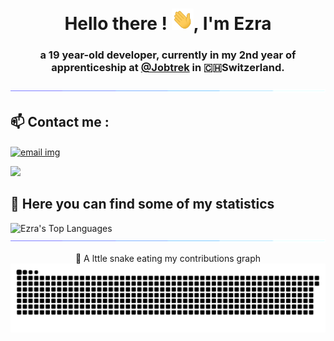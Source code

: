 <h1 align="center">Hello there ! <img width="35" src="https://github.com/1999AZZAR/1999AZZAR/blob/main/resources/img/waving.gif">, I'm Ezra</h1>
<h3 align="center">a 19 year-old developer, currently in my 2nd year of apprenticeship at <a target="_blank" href="https://jobtrek.ch/">@Jobtrek</a> in 🇨🇭Switzerland.</h3>

<a href="https://www.youtube.com/watch?v=dQw4w9WgXcQ"><img src="movingLine.gif"></a>

## 📫 Contact me : 
  <a href="mailto:ezra.mosimann@jobtrek.ch" target="_blank"><img align="center"
         src="https://img.shields.io/badge/gmail-EA4335.svg?style=for-the-badge&logo=gmail&logoColor=white"
         alt="email img" height="30"/></a>

 <a href="https://www.youtube.com/watch?v=dQw4w9WgXcQ"><img src="https://user-images.githubusercontent.com/73097560/115834477-dbab4500-a447-11eb-908a-139a6edaec5c.gif"></a> 

## 🚀 Here you can find some of my statistics 
<!-- ![Ezra's github stats](https://github-readme-stats.vercel.app/api?username=ezramosimann&show_icons=true&theme=tokyonight) 
<img src="https://github-readme-streak-stats.herokuapp.com/?user=ezramosimann&theme=tokyonight" alt="mystreak"/> 
-->
![Ezra's Top Languages](https://github-readme-stats.vercel.app/api/top-langs/?username=ezramosimann&theme=tokyonight&layout=compact) 
<a href="https://www.youtube.com/watch?v=dQw4w9WgXcQ"><img src="movingLine.gif"></a>


<div align="center">
  🐍 A lttle snake eating my contributions graph 
  <a href="#">
  <img  src="https://github.com/ezramosimann/ezramosimann/blob/output/github-contribution-grid-snake.svg"
       alt="snake" /></a>
</div>
